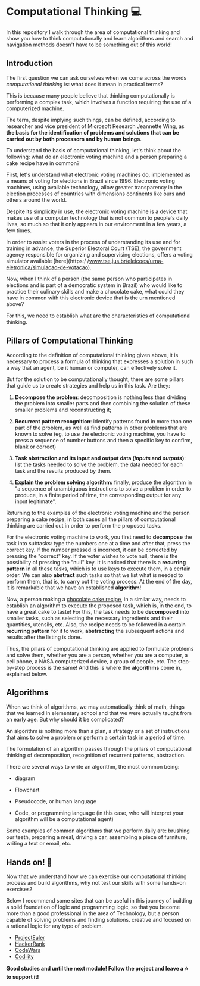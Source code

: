 # Computational Thinking :computer:

<p> In this repository I walk through the area of ​​computational thinking and show you how to think computationally and learn algorithms and search and navigation methods doesn't have to be something out of this world! </p>


## Introduction

The first question we can ask ourselves when we come across the words _computational thinking_ is: what does it mean in practical terms?

This is because many people believe that thinking computationally is performing a complex task, which involves a function requiring the use of a computerized machine.

The term, despite implying such things, can be defined, according to researcher and vice president of Microsoft Research Jeannette Wing, as **the basis for the identification of problems and solutions that can be carried out by both processors and by human beings**.

To understand the basis of computational thinking, let's think about the following: what do an electronic voting machine and a person preparing a cake recipe have in common?

First, let's understand what electronic voting machines do, implemented as a means of voting for elections in Brazil since 1996. Electronic voting machines, using available technology, allow greater transparency in the election processes of countries with dimensions continents like ours and others around the world.

Despite its simplicity in use, the electronic voting machine is a device that makes use of a computer technology that is not common to people's daily lives, so much so that it only appears in our environment in a few years, a few times.

In order to assist voters in the process of understanding its use and for training in advance, the Superior Electoral Court (TSE), the government agency responsible for organizing and supervising elections, offers a voting simulator available [here](https:/ /www.tse.jus.br/eleicoes/urna-eletronica/simulacao-de-votacao).

Now, when I think of a person (the same person who participates in elections and is part of a democratic system in Brazil) who would like to practice their culinary skills and make a chocolate cake, what could they have in common with this electronic device that is the urn mentioned above?

For this, we need to establish what are the characteristics of computational thinking.



## Pillars of Computational Thinking

According to the definition of computational thinking given above, it is necessary to process a formula of thinking that expresses a solution in such a way that an agent, be it human or computer, can effectively solve it.

But for the solution to be computationally thought, there are some pillars that guide us to create strategies and help us in this task. Are they:

1. **Decompose the problem**: decomposition is nothing less than dividing the problem into smaller parts and then combining the solution of these smaller problems and reconstructing it;

2. **Recurrent pattern recognition**: identify patterns found in more than one part of the problem, as well as find patterns in other problems that are known to solve (eg, to use the electronic voting machine, you have to press a sequence of number buttons and then a specific key to confirm, blank or correct)

3. **Task abstraction and its input and output data (_inputs_ and _outputs_)**: list the tasks needed to solve the problem, the data needed for each task and the results produced by them.

4. **Explain the problem solving algorithm:** finally, produce the algorithm in "a sequence of unambiguous instructions to solve a problem in order to produce, in a finite period of time, the corresponding output for any input legitimate".

Returning to the examples of the electronic voting machine and the person preparing a cake recipe, in both cases all the pillars of computational thinking are carried out in order to perform the proposed tasks.

For the electronic voting machine to work, you first need to **decompose** the task into subtasks: type the numbers one at a time and after that, press the correct key. If the number pressed is incorrect, it can be corrected by pressing the "correct" key. If the voter wishes to vote null, there is the possibility of pressing the "null" key. It is noticed that there is a **recurring pattern** in all these tasks, which is to use keys to execute them, in a certain order. We can also **abstract** such tasks so that we list what is needed to perform them, that is, to carry out the voting process. At the end of the day, it is remarkable that we have an established **algorithm**!

Now, a person making a [chocolate cake recipe](https://www.panelinha.com.br/receita/Bolo-de-chocolate-com-ganache), in a similar way, needs to establish an algorithm to execute the proposed task, which is, in the end, to have a great cake to taste! For this, the task needs to be **decomposed** into smaller tasks, such as selecting the necessary ingredients and their quantities, utensils, etc. Also, the recipe needs to be followed in a certain **recurring pattern** for it to work, **abstracting** the subsequent actions and results after the listing is done.

Thus, the pillars of computational thinking are applied to formulate problems and solve them, whether you are a person, whether you are a computer, a cell phone, a NASA computerized device, a group of people, etc. The step-by-step process is the same! And this is where the **algorithms** come in, explained below.


## Algorithms

When we think of algorithms, we may automatically think of math, things that we learned in elementary school and that we were actually taught from an early age. But why should it be complicated?

An algorithm is nothing more than a plan, a strategy or a set of instructions that aims to solve a problem or perform a certain task in a period of time.

The formulation of an algorithm passes through the pillars of computational thinking of decomposition, recognition of recurrent patterns, abstraction.

There are several ways to write an algorithm, the most common being:

+ diagram

+ Flowchart

+ Pseudocode, or human language

+ Code, or programming language (in this case, who will interpret your algorithm will be a computational agent)

Some examples of common algorithms that we perform daily are: brushing our teeth, preparing a meal, driving a car, assembling a piece of furniture, writing a text or email, etc.

## Hands on! 🙌

Now that we understand how we can exercise our computational thinking process and build algorithms, why not test our skills with some hands-on exercises?

Below I recommend some sites that can be useful in this journey of building a solid foundation of logic and programming logic, so that you become more than a good professional in the area of ​​Technology, but a person capable of solving problems and finding solutions. creative and focused on a rational logic for any type of problem.

+ [ProjectEuler](https://projecteuler.net/)
+ [HackerRank](https://www.hackerrank.com/)
+ [CodeWars](https://www.codewars.com/)
+ [Codility](https://www.codility.com/)

**Good studies and until the next module! Follow the project and leave a ⭐ to support it!**